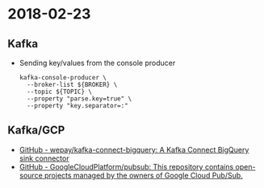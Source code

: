 # 2018-02-23

## Kafka

* Sending key/values from the console producer

    ```shell
    kafka-console-producer \
      --broker-list ${BROKER} \
      --topic ${TOPIC} \
      --property "parse.key=true" \
      --property "key.separator=:"
    ```
  
## Kafka/GCP  
  * [GitHub - wepay/kafka-connect-bigquery: A Kafka Connect BigQuery sink connector](https://github.com/wepay/kafka-connect-bigquery)
  * [GitHub - GoogleCloudPlatform/pubsub: This repository contains open-source projects managed by the owners of Google Cloud Pub/Sub.](https://github.com/GoogleCloudPlatform/pubsub)